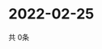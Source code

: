 # 2022-02-25
  共 0条

  <!-- BEGIN -->
  <!-- 最后更新时间Fri Feb 25 2022 10:05:31 GMT+0000 (Coordinated Universal Time) -->
  
  <!-- END -->
  
  